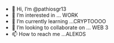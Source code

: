 - 👋 Hi, I’m @pathiosgr13
- 👀 I’m interested in ... WORK
- 🌱 I’m currently learning ...CRYPTOOOO
- 💞️ I’m looking to collaborate on ... WEB 3
- 📫 How to reach me ...ALEKOS

<!---
pathiosgr13/pathiosgr13 is a ✨ special ✨ repository because its `README.md` (this file) appears on your GitHub profile.
You can click the Preview link to take a look at your changes.
--->
